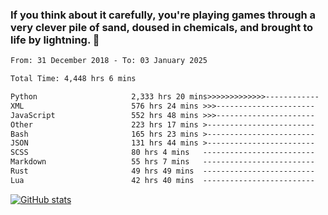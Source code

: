 ### If you think about it carefully, you're playing games through a very clever pile of sand, doused in chemicals, and brought to life by lightning.  👋


<!--START_SECTION:waka-->

```txt
From: 31 December 2018 - To: 03 January 2025

Total Time: 4,448 hrs 6 mins

Python                     2,333 hrs 20 mins>>>>>>>>>>>>>------------   52.46 %
XML                        576 hrs 24 mins >>>----------------------   12.96 %
JavaScript                 552 hrs 48 mins >>>----------------------   12.43 %
Other                      223 hrs 17 mins >------------------------   05.02 %
Bash                       165 hrs 23 mins >------------------------   03.72 %
JSON                       131 hrs 44 mins >------------------------   02.96 %
SCSS                       80 hrs 4 mins   -------------------------   01.80 %
Markdown                   55 hrs 7 mins   -------------------------   01.24 %
Rust                       49 hrs 49 mins  -------------------------   01.12 %
Lua                        42 hrs 40 mins  -------------------------   00.96 %
```

<!--END_SECTION:waka-->

[![GitHub stats](https://github-readme-stats.vercel.app/api?username=XenophonLXH)](https://github.com/anuraghazra/github-readme-stats)
